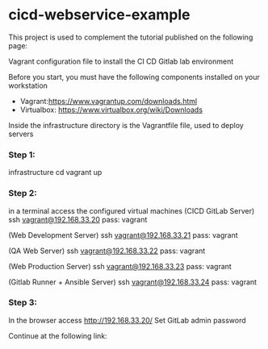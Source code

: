 # cicd-webservice-example
This project is used to complement the tutorial published on the following page:

Vagrant configuration file to install the CI CD Gitlab lab environment

Before you start, you must have the following components installed on your workstation

* Vagrant:https://www.vagrantup.com/downloads.html
* Virtualbox: https://www.virtualbox.org/wiki/Downloads

Inside the infrastructure directory is the Vagrantfile file, used to deploy servers

### Step 1:
infrastructure cd
vagrant up

### Step 2:
in a terminal access the configured virtual machines
(CICD GitLab Server)
ssh vagrant@192.168.33.20
pass: vagrant

(Web Development Server)
ssh vagrant@192.168.33.21
pass: vagrant

(QA Web Server)
ssh vagrant@192.168.33.22
pass: vagrant

(Web Production Server)
ssh vagrant@192.168.33.23
pass: vagrant

(Gitlab Runner + Ansible Server)
ssh vagrant@192.168.33.24
pass: vagrant

### Step 3:
In the browser access http://192.168.33.20/
Set GitLab admin password

Continue at the following link:
